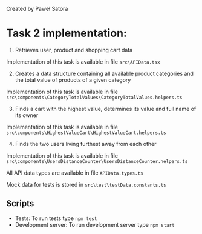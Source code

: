 Created by Paweł Satora

# Task 2 implementation:

1. Retrieves user, product and shopping cart data

Implementation of this task is available in file `src\APIData.tsx`

2.  Creates a data structure containing all available product categories and the total value of products of a given category

Implementation of this task is available in file `src\components\CategoryTotalValues\CategoryTotalValues.helpers.ts`

3. Finds a cart with the highest value, determines its value and full name of its owner

Implementation of this task is available in file `src\components\HighestValueCart\HighestValueCart.helpers.ts`

4. Finds the two users living furthest away from each other

Implementation of this task is available in file `src\components\UsersDistanceCounter\UsersDistanceCounter.helpers.ts`

All API data types are available in file `APIData.types.ts`

Mock data for tests is stored in `src\test\testData.constants.ts`

## Scripts

- Tests:
To run tests type `npm test`
- Development server:
To run development server type `npm start`
